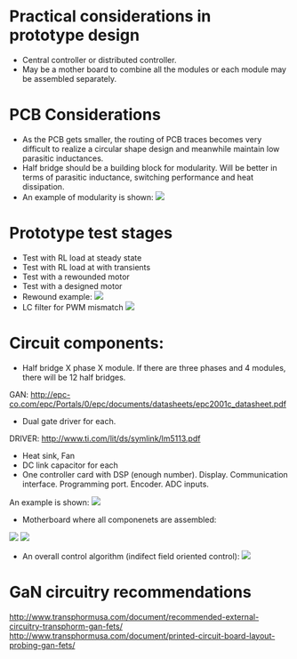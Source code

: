 # Practical considerations in prototype design
* Central controller or distributed controller.
* May be a mother board to combine all the modules or each module may be assembled separately.

# PCB Considerations
* As the PCB gets smaller, the routing of PCB traces becomes very difficult to realize a circular shape design and meanwhile maintain low parasitic inductances.
* Half bridge should be a building block for modularity. Will be better in terms of parasitic inductance, switching performance and heat dissipation.
* An example of modularity is shown:
![](./images/prototype/modularity.png)

# Prototype test stages
* Test with RL load at steady state
* Test with RL load at with transients
* Test with a rewounded motor
* Test with a designed motor
* Rewound example:
![](./images/prototype/rewound.png)
* LC filter for PWM mismatch
![](./images/prototype/LCfilter.png)

# Circuit components:
* Half bridge X phase X module. If there are three phases and 4 modules, there will be 12 half bridges.

GAN: http://epc-co.com/epc/Portals/0/epc/documents/datasheets/epc2001c_datasheet.pdf
* Dual gate driver for each.

DRIVER: http://www.ti.com/lit/ds/symlink/lm5113.pdf
* Heat sink, Fan
* DC link capacitor for each
* One controller card with DSP (enough number). Display. Communication interface. Programming port. Encoder. ADC inputs.

An example is shown:
![](./images/prototype/circuit1.png)

* Motherboard where all componenets are assembled:

![](./images/prototype/circuit2.png)
![](./images/prototype/circuit3.png)
* An overall control algorithm (indifect field oriented control):
![](./images/control/overall.png)

# GaN circuitry recommendations
http://www.transphormusa.com/document/recommended-external-circuitry-transphorm-gan-fets/
http://www.transphormusa.com/document/printed-circuit-board-layout-probing-gan-fets/
